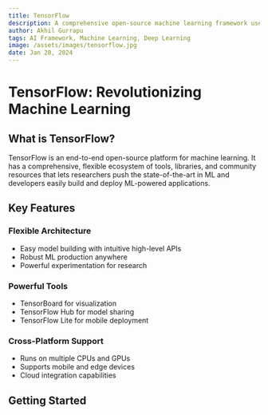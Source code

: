 ```yaml
---
title: TensorFlow
description: A comprehensive open-source machine learning framework used for building and deploying AI models at scale.
author: Akhil Gurrapu
tags: AI Framework, Machine Learning, Deep Learning
image: /assets/images/tensorflow.jpg
date: Jan 20, 2024
---
```


# TensorFlow: Revolutionizing Machine Learning

## What is TensorFlow?

TensorFlow is an end-to-end open-source platform for machine learning. It has a comprehensive, flexible ecosystem of tools, libraries, and community resources that lets researchers push the state-of-the-art in ML and developers easily build and deploy ML-powered applications.

## Key Features

### Flexible Architecture
- Easy model building with intuitive high-level APIs
- Robust ML production anywhere
- Powerful experimentation for research

### Powerful Tools
- TensorBoard for visualization
- TensorFlow Hub for model sharing
- TensorFlow Lite for mobile deployment

### Cross-Platform Support
- Runs on multiple CPUs and GPUs
- Supports mobile and edge devices
- Cloud integration capabilities

## Getting Started
